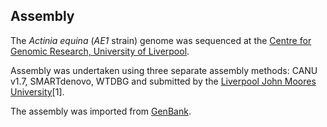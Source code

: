 Assembly
--------

The *Actinia equina* (_AE1_ strain) genome was sequenced at the [Centre for Genomic Research, University of Liverpool](https://www.liverpool.ac.uk/genomic-research/).

Assembly was undertaken using three separate assembly methods: CANU v1.7, SMARTdenovo, WTDBG and submitted by the
[Liverpool John Moores University](http://www.ljmu.ac.uk)[1].

The assembly was imported from [GenBank](https://www.ncbi.nlm.nih.gov/assembly/GCA_011057435.1).

